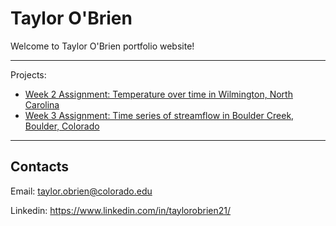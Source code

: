 # Taylor O'Brien

Welcome to Taylor O'Brien portfolio website!

***

Projects:

* [Week 2 Assignment: Temperature over time in Wilmington, North Carolina](https://taylor-obrien.github.io/notebooks/wilmingtontemps.html)
* [Week 3 Assignment: Time series of streamflow in Boulder Creek, Boulder, Colorado](https://taylor-obrien.github.io/notebooks/bouldercreek-timeseries.html)
***

## Contacts

Email: <taylor.obrien@colorado.edu>

Linkedin: <https://www.linkedin.com/in/taylorobrien21/>

